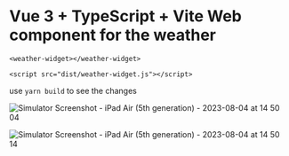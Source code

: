 # Vue 3 + TypeScript + Vite Web component for the weather

```<weather-widget></weather-widget>```

```<script src="dist/weather-widget.js"></script>```

use ```yarn build``` to see the changes 


![Simulator Screenshot - iPad Air (5th generation) - 2023-08-04 at 14 50 04](https://github.com/trubitsynandrey/trubitsyn-weather-widget/assets/53094419/ada6a809-0028-4698-acf6-a2a2bb15e8b4)


![Simulator Screenshot - iPad Air (5th generation) - 2023-08-04 at 14 50 14](https://github.com/trubitsynandrey/trubitsyn-weather-widget/assets/53094419/ddf988e4-c44e-48eb-9f54-f5296f3e1f02)
